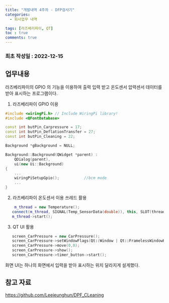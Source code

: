 ```yaml
---
title: "개발내역 4주차 - DFP검사기"
categories:
  - 회사업무 내역

tags: [라즈베리파이, QT]
toc : true
comments: true
---
```


### 최초 작성일 : 2022-12-15


## 업무내용
 라즈베리파이의 GPIO 의 기능을 이용하여 출력 입력 받고 온도센서 압력센서 데이터를 받아 표시하는 프로그램이다.

 1. 라즈베리파이 GPIO 이용
```C++
#include <wiringPi.h> // Include WiringPi library!
#include <QFontDatabase>

const int butPin_Carpressure = 17;
const int butPin_DeflationTransfer = 27;
const int butPin_Cleaning = 22;

Background *gBackground = NULL;

Background::Background(QWidget *parent) :
    QDialog(parent),
    ui(new Ui::Background)
{
    ...
    wiringPiSetupGpio();           //bcm mode
    ...
}
```
 2. 라즈베리파이 온도센서 이용
쓰레드 활용 
 ```C++
     m_thread = new Temperature();
    connect(m_thread, SIGNAL(Temp_SensorData(double)), this, SLOT(thread_finish(double)));
    m_thread->start();

 ```
 3. QT UI 활용
 
 ```C++
    screen_CarPressure = new CarPressure();
    screen_CarPressure->setWindowFlags(Qt::Window | Qt::FramelessWindowHint);
    screen_CarPressure->move(0,0);
    screen_CarPressure->show();
    screen_CarPressure->timer_button->start();
 ```
  화면 UI는 하나의 화면에서 입력을 받아 표시하는 위치 달라지게 설게했다.


  ## 참고 자료

https://github.com/Leejeunghun/DPF_CLeaning